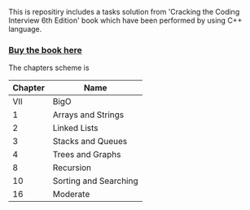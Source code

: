 This is repositiry includes a tasks solution from 'Cracking the Coding Interview 6th Edition' book which have been performed by using C++ language.

### [Buy the book here](https://www.amazon.com/Cracking-Coding-Interview-Programming-Questions/dp/0984782850)

The chapters scheme is

| Chapter |       Name           |
|---------|----------------------|
|  VII    |       BigO           |
|   1     |  Arrays and Strings  |
|   2     |     Linked Lists     |
|   3     |   Stacks and Queues  |
|   4     |   Trees and Graphs   |
|   8     |      Recursion       |
|   10    | Sorting and Searching|
|   16    |       Moderate       |



